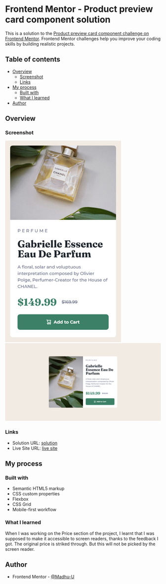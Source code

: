 # Frontend Mentor - Product preview card component solution

This is a solution to the [Product preview card component challenge on Frontend Mentor](https://www.frontendmentor.io/challenges/product-preview-card-component-GO7UmttRfa). Frontend Mentor challenges help you improve your coding skills by building realistic projects.

## Table of contents

- [Overview](#overview)
  - [Screenshot](#screenshot)
  - [Links](#links)
- [My process](#my-process)
  - [Built with](#built-with)
  - [What I learned](#what-i-learned)
- [Author](#author)

## Overview

### Screenshot

![Mobile Design](./Mobile%20design.png)
![Desktop Design](./Desktop%20Design.png)

### Links

- Solution URL: [solution](https://github.com/Madhu-U/Product-preview-card-component-Frontend-Mentor?tab=readme-ov-file)
- Live Site URL: [live site](https://madhu-u.github.io/Product-preview-card-component-Frontend-Mentor/)

## My process

### Built with

- Semantic HTML5 markup
- CSS custom properties
- Flexbox
- CSS Grid
- Mobile-first workflow

### What I learned

When I was working on the Price section of the project, I learnt that I was supposed to make it accessible to screen readers, thanks to the feedback I got. The original price is striked through. But this will not be picked by the screen reader.

## Author

- Frontend Mentor - [@Madhu-U](https://www.frontendmentor.io/profile/Madhu-U)
